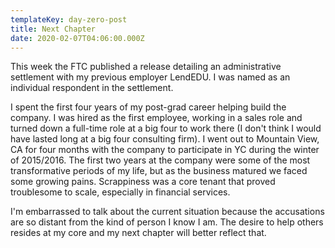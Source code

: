 ```yaml
---
templateKey: day-zero-post
title: Next Chapter
date: 2020-02-07T04:06:00.000Z
---
```

This week the FTC published a release detailing an administrative settlement with my previous employer LendEDU. I was named as an individual respondent in the settlement.

I spent the first four years of my post-grad career helping build the company. I was hired as the first employee, working in a sales role and turned down a full-time role at a big four to work there (I don't think I would have lasted long at a big four consulting firm). I went out to Mountain View, CA for four months with the company to participate in YC during the winter of 2015/2016. The first two years at the company were some of the most transformative periods of my life, but as the business matured we faced some growing pains. Scrappiness was a core tenant that proved troublesome to scale, especially in financial services.

I'm embarrassed to talk about the current situation because the accusations are so distant from the kind of person I know I am. The desire to help others resides at my core and my next chapter will better reflect that.